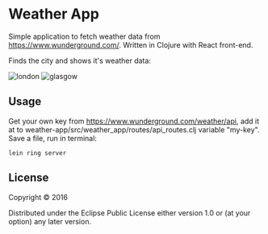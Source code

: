 # Weather App

Simple application to fetch weather data from https://www.wunderground.com/. Written in Clojure with React front-end.

Finds the city and shows it's weather data:

![london](https://cloud.githubusercontent.com/assets/11088666/19014645/8923a9c2-87ea-11e6-9afc-67f33f45c99e.png)
![glasgow](https://cloud.githubusercontent.com/assets/11088666/19014646/8bd1bf1a-87ea-11e6-9641-67897e6f1497.png)

## Usage

Get your own key from https://www.wunderground.com/weather/api, add it at to weather-app/src/weather_app/routes/api_routes.clj variable "my-key". Save a file, run in terminal:

`lein ring server`

## License

Copyright © 2016 

Distributed under the Eclipse Public License either version 1.0 or (at
your option) any later version.
